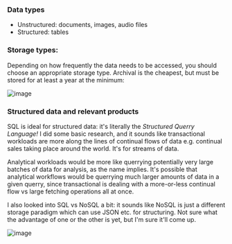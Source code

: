 ### Data types
* Unstructured: documents, images, audio files
* Structured: tables

### Storage types:
Depending on how frequently the data needs to be accessed, you should choose an appropriate storage type. Archival is the cheapest, but must be stored for at least a year at the minimum:

![image](https://github.com/user-attachments/assets/d394da8b-814c-44d7-bffe-aeaf67337938)

### Structured data and relevant products
SQL is ideal for structured data: it's literally the _Structured Querry Language!_ I did some basic research, and it sounds like transactional workloads are more along the lines of continual flows of data e.g. continual sales taking place around the world. It's for streams of data.

Analytical workloads would be more like querrying potentially very large batches of data for analysis, as the name implies. It's possible that analytical workflows would be querrying much larger amounts of data in a given querry, since transactional is dealing with a more-or-less continual flow vs large fetching operations all at once.

I also looked into SQL vs NoSQL a bit: it sounds like NoSQL is just a different storage paradigm which can use JSON etc. for structuring. Not sure what the advantage of one or the other is yet, but I'm sure it'll come up.

![image](https://github.com/user-attachments/assets/6ed6c06e-8733-4fec-b5de-51818953a72f)
